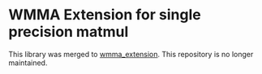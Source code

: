 # WMMA Extension for single precision matmul

This library was merged to [wmma_extension](https://github/wmmae/wmma_extension).
This repository is no longer maintained.
